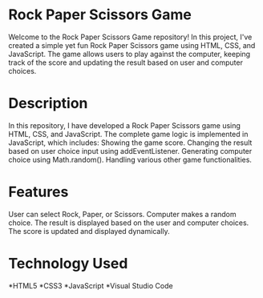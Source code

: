 # Rock Paper Scissors Game
Welcome to the Rock Paper Scissors Game repository! In this project, I've created a simple yet fun Rock Paper Scissors game using HTML, CSS, and JavaScript. The game allows users to play against the computer, keeping track of the score and updating the result based on user and computer choices.

# Description
In this repository, I have developed a Rock Paper Scissors game using HTML, CSS, and JavaScript. The complete game logic is implemented in JavaScript, which includes:
  Showing the game score.
  Changing the result based on user choice input using addEventListener.
  Generating computer choice using Math.random().
  Handling various other game functionalities.

# Features
User can select Rock, Paper, or Scissors.
Computer makes a random choice.
The result is displayed based on the user and computer choices.
The score is updated and displayed dynamically.

# Technology Used
*HTML5
*CSS3
*JavaScript
*Visual Studio Code
